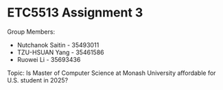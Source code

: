 # ETC5513 Assignment 3

Group Members:

* Nutchanok Saitin - 35493011
* TZU-HSUAN Yang - 35461586
* Ruowei Li - 35693436

Topic: Is Master of Computer Science at Monash University affordable for U.S. student in 2025? 